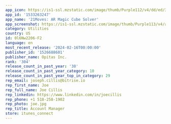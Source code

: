 ```yaml
---
app_icon: https://is1-ssl.mzstatic.com/image/thumb/Purple112/v4/dd/ed/39/dded3937-18d3-9317-0785-15418f128006/AppIconNew-0-0-1x_U007emarketing-0-10-0-85-220.png/1024x1024bb.png
app_id: '1533263247'
app_name: '21Moves: AR Magic Cube Solver'
app_screenshot: https://is1-ssl.mzstatic.com/image/thumb/Purple113/v4/ac/1d/7c/ac1d7c2b-c2b0-3761-f6ef-12ff33615b25/602b3a65-f9cd-4beb-ac89-d7b350963e4a_screenshot1.jpeg/1242x2688bb.png
category: Utilities
country: US
id: 0l6Nw2206-F2
language: en
most_recent_release: '2024-02-16T00:00:00'
publisher_id: '1526688601'
publisher_name: Opitas Inc.
rank: '304'
release_count_in_past_year: '38'
release_count_in_past_year_category: 10
release_count_in_past_year_top_in_category: 29
rep_email: joseph.cillis@bitrise.io
rep_first_name: Joe
rep_full_name: Joe Cillis
rep_linkedin: https://www.linkedin.com/in/joecillis
rep_phone: +1 518-258-1902
rep_photo: joe.jpg
rep_title: Account Manager
store: itunes_connect
---
```


